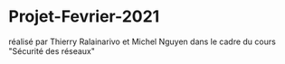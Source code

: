 # Projet-Fevrier-2021
réalisé par Thierry Ralainarivo et Michel Nguyen dans le cadre du cours "Sécurité des réseaux"
